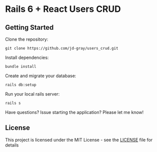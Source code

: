 # Rails 6 + React Users CRUD

## Getting Started

Clone the repository:

```
git clone https://github.com/jd-gray/users_crud.git
```

Install dependencies:

```
bundle install
```

Create and migrate your database:

``` 
rails db:setup
```

Run your local rails server:

```
rails s
```

Have questions? Issue starting the application? Please let me know!

## License

This project is licensed under the MIT License - see the [LICENSE](LICENSE) file for details

